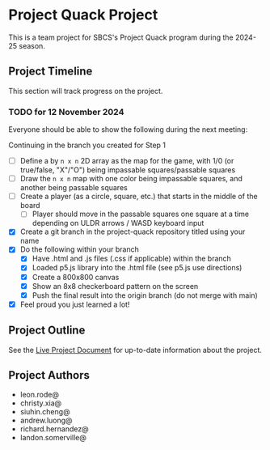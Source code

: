 # Project Quack Project

This is a team project for SBCS's Project Quack program during the 2024-25 season.

## Project Timeline

This section will track progress on the project.



### TODO for 12 November 2024

Everyone should be able to show the following during the next meeting:

Continuing in the branch you created for Step 1
- [ ] Define a by `n x n` 2D array as the map for the game, with 1/0 (or true/false, "X"/"O") being impassable squares/passable squares
- [ ] Draw the `n x n` map with one color being impassable squares, and another being passable squares
- [ ] Create a player (as a circle, square, etc.) that starts in the middle of the board
    - [ ] Player should move in the passable squares one square at a time depending on ULDR arrows / WASD keyboard input
- [x] Create a git branch in the project-quack repository titled using your name
- [x] Do the following within your branch
    - [x] Have .html and .js files (.css if applicable) within the branch
    - [x] Loaded p5.js library into the .html file (see p5.js use directions)
    - [x] Create a 800x800 canvas
    - [x] Show an 8x8 checkerboard pattern on the screen
    - [x] Push the final result into the origin branch (do not merge with main)
- [x] Feel proud you just learned a lot!

## Project Outline
See the [Live Project Document](https://docs.google.com/document/d/1ykgmnqtjOGUko2Lno_3CYX1Bt_3pcQb7uGfiHLTNRKA/edit?tab=t.0#heading=h.s7deod436joc) for up-to-date information about the project.

## Project Authors

- leon.rode@
- christy.xia@
- siuhin.cheng@
- andrew.luong@
- richard.hernandez@
- landon.somerville@


